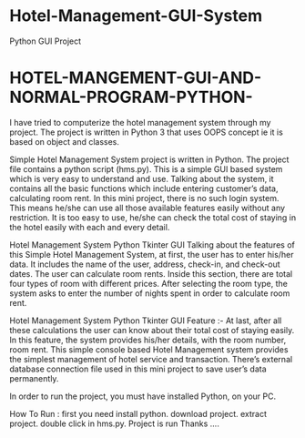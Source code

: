 # Hotel-Management-GUI-System
Python GUI Project

# HOTEL-MANGEMENT-GUI-AND-NORMAL-PROGRAM-PYTHON-
I have tried to computerize the hotel management system through my project.
The project is written in Python 3 that uses OOPS concept ie it is based on object and classes.

Simple Hotel Management System project is written in Python. The project file contains a python script (hms.py). This is a simple GUI based system which is very easy to understand and use. Talking about the system, it contains all the basic functions which include entering customer’s data, calculating room rent. In this mini project, there is no such login system. This means he/she can use all those available features easily without any restriction. It is too easy to use, he/she can check the total cost of staying in the hotel easily with each and every detail.

Hotel Management System Python Tkinter GUI
Talking about the features of this Simple Hotel Management System, at first, the user has to enter his/her data. It includes the name of the user, address, check-in, and check-out dates. The user can calculate room rents. Inside this section, there are total four types of room with different prices. After selecting the room type, the system asks to enter the number of nights spent in order to calculate room rent.

Hotel Management System Python Tkinter GUI
Feature :-
At last, after all these calculations the user can know about their total cost of staying easily. In this feature, the system provides his/her details, with the room number, room rent. This simple console based Hotel Management system provides the simplest management of hotel service and transaction. There’s external database connection file used in this mini project to save user’s data permanently.

In order to run the project, you must have installed Python, on your PC. 

How To Run :
first you need install python.
download project.
extract project.
double click in hms.py.
Project is run
Thanks ....
